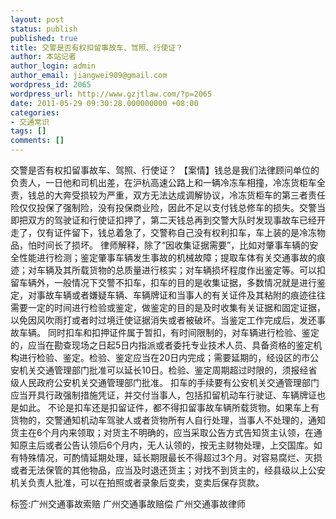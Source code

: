 ```yaml
---
layout: post
status: publish
published: true
title: 交警是否有权扣留事故车、驾照、行使证？
author: 本站记者
author_login: admin
author_email: jiangwei909@gmail.com
wordpress_id: 2065
wordpress_url: http://www.gzjtlaw.com/?p=2065
date: 2011-05-29 09:30:28.000000000 +08:00
categories:
- 交通常识
tags: []
comments: []
---
```

交警是否有权扣留事故车、驾照、行使证？ 【案情】钱总是我们法律顾问单位的负责人，一日他和司机出差，在沪杭高速公路上和一辆冷冻车相撞，冷冻货柜车全责，钱总的大奔受损较为严重，双方无法达成调解协议，冷冻货柜车的第三者责任险仅仅投保了强制险，没有投保商业险，因此不足以支付钱总修车的损失。交警当即把双方的驾驶证和行使证扣押了，第二天钱总再到交警大队时发现事故车已经开走了，仅有证件留下，钱总着急了，交警称自己没有权利扣车，车上装的是冷冻物品，怕时间长了损坏。 律师解释，除了&ldquo;因收集证据需要&rdquo;，比如对肇事车辆的安全性能进行检测；鉴定肇事车辆发生事故的机械故障；提取车体有关交通事故的痕迹；对车辆及其所载货物的总质量进行核实；对车辆损坏程度作出鉴定等。可以扣留车辆外，一般情况下交警不扣车，扣车的目的是收集证据，多数情况就是进行鉴定，对事故车辆或者嫌疑车辆、车辆牌证和当事人的有关证件及其粘附的痕迹往往需要一定的时间进行检验或鉴定，做鉴定的目的是及时收集有关证据和固定证据，以免因风吹雨打或者时过境迁使证据消失或者被破坏。当鉴定工作完成后，发还事故车辆。 同时扣车和扣押证件属于暂扣，有时间限制的，对车辆进行检验、鉴定的，应当在勘查现场之日起5日内指派或者委托专业技术人员、具备资格的鉴定机构进行检验、鉴定。检验、鉴定应当在20日内完成；需要延期的，经设区的市公安机关交通管理部门批准可以延长10日。检验、鉴定周期超过时限的，须报经省级人民政府公安机关交通管理部门批准。 扣车的手续要有公安机关交通管理部门应当开具行政强制措施凭证，并交付当事人，包括扣留机动车行驶证、车辆牌证也是如此。 不论是扣车还是扣留证件，都不得扣留事故车辆所载货物。如果车上有货物的，交警通知机动车驾驶人或者货物所有人自行处理，当事人不处理的，通知货主在6个月内来领取；对货主不明确的，应当采取公告方式告知货主认领，在通知原主后或者公告认领后6个月内，无人认领的，按无主财物处理，上交国库。如有特殊情况，可酌情延期处理，延长期限最长不得超过3个月。对容易腐烂、灭损或者无法保管的其他物品，应当及时退还货主；对找不到货主的，经县级以上公安机关负责人批准，可以在拍照或者录象后变卖，变卖后保存货款。标签:广州交通事故索赔 广州交通事故赔偿 广州交通事故律师
